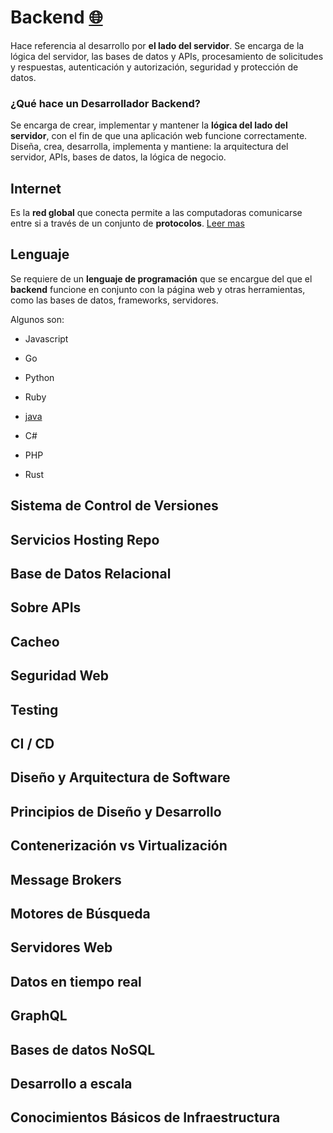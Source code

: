 # Backend [🌐](https://roadmap.sh/backend)

Hace referencia al desarrollo por **el lado del servidor**. Se encarga de la lógica del servidor, las bases de datos y APIs, procesamiento de solicitudes y respuestas, autenticación y autorización, seguridad y protección de datos.

### ¿Qué hace un Desarrollador Backend?

Se encarga de crear, implementar y mantener la **lógica del lado del servidor**, con el fin de que una aplicación web funcione correctamente.
Diseña, crea, desarrolla, implementa y mantiene: la arquitectura del servidor, APIs, bases de datos, la lógica de negocio.

## Internet

Es la **red global** que conecta permite a las computadoras comunicarse entre si a través de un conjunto de **protocolos**. [Leer mas](internet.md)

## Lenguaje

Se requiere de un **lenguaje de programación** que se encargue del que el **backend** funcione en conjunto con la página web y otras herramientas, como las bases de datos, frameworks, servidores.

Algunos son:

- Javascript

- Go

- Python

- Ruby

- [java](../java/roadmap.md)

- C#

- PHP

- Rust

## Sistema de Control de Versiones

## Servicios Hosting Repo

## Base de Datos Relacional

## Sobre APIs

## Cacheo

## Seguridad Web

## Testing

## CI / CD

## Diseño y Arquitectura de Software

## Principios de Diseño y Desarrollo

## Contenerización vs Virtualización

## Message Brokers

## Motores de Búsqueda

## Servidores Web

## Datos en tiempo real

## GraphQL

## Bases de datos NoSQL

## Desarrollo a escala

## Conocimientos Básicos de Infraestructura
